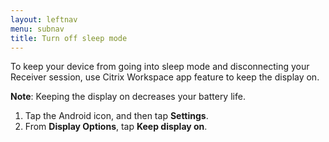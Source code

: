 ```yaml
---
layout: leftnav
menu: subnav
title: Turn off sleep mode
---
```


To keep your device from going into sleep mode and disconnecting your Receiver session, use Citrix Workspace app feature to keep the display on.

**Note**: Keeping the display on decreases your battery life.

1.  Tap the Android icon, and then tap **Settings**.
1.  From **Display Options**, tap **Keep display on**.
